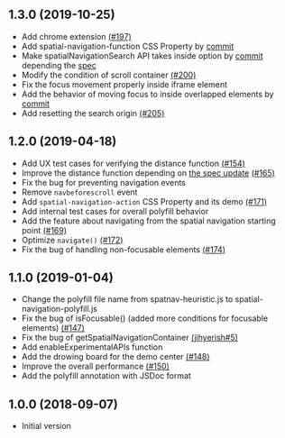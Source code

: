 ## 1.3.0 (2019-10-25)

* Add chrome extension [(#197)](https://github.com/WICG/spatial-navigation/pull/197)
* Add spatial-navigation-function CSS Property by [commit](https://github.com/WICG/spatial-navigation/commit/14654aa651a6ee06106ab0823046b3a4e59d6156)
* Make spatialNavigationSearch API takes inside option by [commit](https://github.com/WICG/spatial-navigation/commit/a5603e51f2417f37e38e1fcab37706486fa46ae3) depending the [spec](https://github.com/w3c/csswg-drafts/issues/3743)
* Modify the condition of scroll container [(#200)](https://github.com/WICG/spatial-navigation/pull/200)
* Fix the focus movement properly inside iframe element
* Add the behavior of moving focus to inside overlapped elements by [commit](https://github.com/WICG/spatial-navigation/commit/9131a38349e6c9109b02e33500f0fa63bf6a4233)
* Add resetting the search origin [(#205)](https://github.com/WICG/spatial-navigation/pull/205)

## 1.2.0 (2019-04-18)

* Add UX test cases for verifying the distance function [(#154)](https://github.com/WICG/spatial-navigation/pull/154)
* Improve the distance function depending on [the spec update](https://github.com/w3c/csswg-drafts/pull/3755) [(#165)](https://github.com/WICG/spatial-navigation/pull/165)
* Fix the bug for preventing navigation events
* Remove `navbeforescroll` event
* Add `spatial-navigation-action` CSS Property and its demo [(#171)](https://github.com/WICG/spatial-navigation/pull/171)
* Add internal test cases for overall polyfill behavior
* Add the feature about navigating from the spatial navigation starting point [(#169)](https://github.com/WICG/spatial-navigation/pull/169)
* Optimize `navigate()` [(#172)](https://github.com/WICG/spatial-navigation/pull/172)
* Fix the bug of handling non-focusable elements [(#174)](https://github.com/WICG/spatial-navigation/pull/174)

## 1.1.0 (2019-01-04)

* Change the polyfill file name from spatnav-heuristic.js to spatial-navigation-polyfill.js
* Fix the bug of isFocusable() (added more conditions for focusable elements) [(#147)](https://github.com/WICG/spatial-navigation/pull/147)
* Fix the bug of getSpatialNavigationContainer [(jihyerish#5)](https://github.com/jihyerish/spatial-navigation/pull/5)
* Add enableExperimentalAPIs function
* Add the drowing board for the demo center [(#148)](https://github.com/WICG/spatial-navigation/pull/148)
* Improve the overall performance [(#150)](https://github.com/WICG/spatial-navigation/pull/150)
* Add the polyfill annotation with JSDoc format

## 1.0.0 (2018-09-07)

* Initial version

